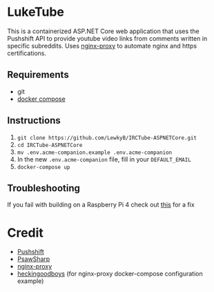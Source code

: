 ﻿# LukeTube

This is a containerized ASP.NET Core web application that uses the Pushshift API to provide youtube video links from comments written in specific subreddits. Uses [nginx-proxy](https://github.com/nginx-proxy/nginx-proxy) to automate nginx and https certifications. 

## Requirements
- git
- [docker compose](https://docs.docker.com/get-docker/)

## Instructions

1. `git clone https://github.com/LewkyB/IRCTube-ASPNETCore.git`
1. `cd IRCTube-ASPNETCore`
1. `mv .env.acme-companion.example .env.acme-companion`
1. In the new `.env.acme-companion` file, fill in your `DEFAULT_EMAIL`
1. `docker-compose up`

## Troubleshooting
If you fail with building on a Raspberry Pi 4 check out [this](https://github.com/dotnet/dotnet-docker/issues/3253#issuecomment-956378676) for a fix

# Credit
- [Pushshift](https://github.com/pushshift/api)
- [PsawSharp](https://github.com/zHaytam/PsawSharp)
- [nginx-proxy](https://github.com/nginx-proxy/nginx-proxy)
- [heckingoodboys](https://github.com/pawl/heckingoodboys/) (for nginx-proxy docker-compose configuration example)
